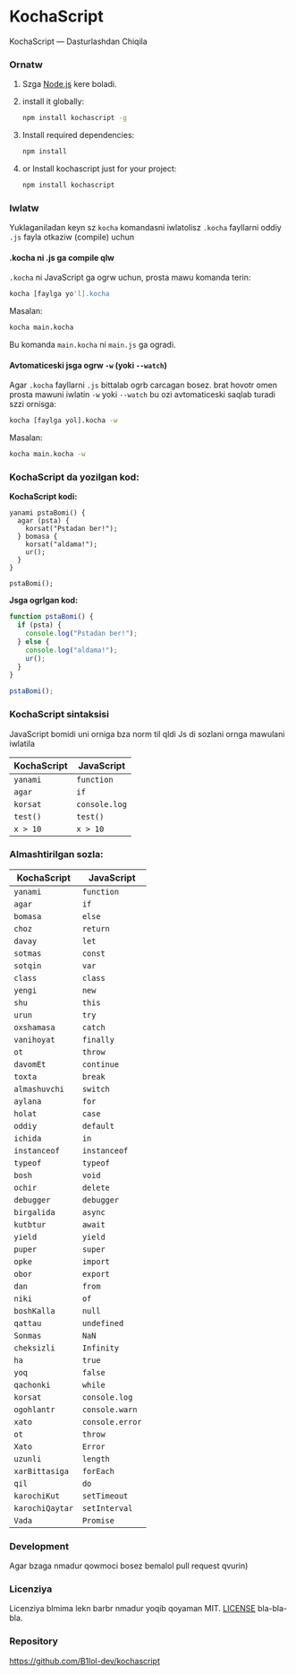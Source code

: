 # KochaScript

KochaScript — Dasturlashdan Chiqila

### Ornatw

1. Szga [Node.js](https://nodejs.org/) kere boladi.
2. install it globally:

   ```bash
   npm install kochascript -g
   ```

3. Install required dependencies:

   ```bash
   npm install
   ```

4. or Install kochascript just for your project:
   ```bash
   npm install kochascript
   ```

### Iwlatw

Yuklaganiladan keyn sz `kocha` komandasni iwlatolisz `.kocha` fayllarni oddiy `.js` fayla otkaziw (compile) uchun

#### .kocha ni .js ga compile qlw

`.kocha` ni JavaScript ga ogrw uchun, prosta mawu komanda terin:

```bash
kocha [faylga yo'l].kocha
```

Masalan:

```bash
kocha main.kocha
```

Bu komanda `main.kocha` ni `main.js` ga ogradi.

#### Avtomaticeski jsga ogrw `-w` (yoki `--watch`)

Agar `.kocha` fayllarni `.js` bittalab ogrb carcagan bosez. brat hovotr omen prosta mawuni iwlatin `-w` yoki `--watch` bu ozi avtomaticeski saqlab turadi szzi ornisga:

```bash
kocha [faylga yol].kocha -w
```

Masalan:

```bash
kocha main.kocha -w
```

### KochaScript da yozilgan kod:

**KochaScript kodi:**

```kocha
yanami pstaBomi() {
  agar (psta) {
    korsat("Pstadan ber!");
  } bomasa {
    korsat("aldama!");
    ur();
  }
}

pstaBomi();
```

**Jsga ogrlgan kod:**

```javascript
function pstaBomi() {
  if (psta) {
    console.log("Pstadan ber!");
  } else {
    console.log("aldama!");
    ur();
  }
}

pstaBomi();
```

### KochaScript sintaksisi

JavaScript bomidi uni orniga bza norm til qldi Js di sozlani ornga mawulani iwlatila

| KochaScript | JavaScript    |
| ----------- | ------------- |
| `yanami`    | `function`    |
| `agar`      | `if`          |
| `korsat`    | `console.log` |
| `test()`    | `test()`      |
| `x > 10`    | `x > 10`      |

### Almashtirilgan sozla:

| KochaScript     | JavaScript      |
| --------------- | --------------- |
| `yanami`        | `function`      |
| `agar`          | `if`            |
| `bomasa`        | `else`          |
| `choz`          | `return`        |
| `davay`         | `let`           |
| `sotmas`        | `const`         |
| `sotqin`        | `var`           |
| `class`         | `class`         |
| `yengi`         | `new`           |
| `shu`           | `this`          |
| `urun`          | `try`           |
| `oxshamasa`     | `catch`         |
| `vanihoyat`     | `finally`       |
| `ot`            | `throw`         |
| `davomEt`       | `continue`      |
| `toxta`         | `break`         |
| `almashuvchi`   | `switch`        |
| `aylana`        | `for`           |
| `holat`         | `case`          |
| `oddiy`         | `default`       |
| `ichida`        | `in`            |
| `instanceof`    | `instanceof`    |
| `typeof`        | `typeof`        |
| `bosh`          | `void`          |
| `ochir`         | `delete`        |
| `debugger`      | `debugger`      |
| `birgalida`     | `async`         |
| `kutbtur`       | `await`         |
| `yield`         | `yield`         |
| `puper`         | `super`         |
| `opke`          | `import`        |
| `obor`          | `export`        |
| `dan`           | `from`          |
| `niki`          | `of`            |
| `boshKalla`     | `null`          |
| `qattau`        | `undefined`     |
| `Sonmas`        | `NaN`           |
| `cheksizli`     | `Infinity`      |
| `ha`            | `true`          |
| `yoq`           | `false`         |
| `qachonki`      | `while`         |
| `korsat`        | `console.log`   |
| `ogohlantr`     | `console.warn`  |
| `xato`          | `console.error` |
| `ot`            | `throw`         |
| `Xato`          | `Error`         |
| `uzunli`        | `length`        |
| `xarBittasiga`  | `forEach`       |
| `qil`           | `do`            |
| `karochiKut`    | `setTimeout`    |
| `karochiQaytar` | `setInterval`   |
| `Vada`          | `Promise`       |

### Development

Agar bzaga nmadur qowmoci bosez bemalol pull request qvurin)

### Licenziya

Licenziya blmima lekn barbr nmadur yoqib qoyaman MIT. [LICENSE](LICENSE) bla-bla-bla.

### Repository

https://github.com/B1lol-dev/kochascript

